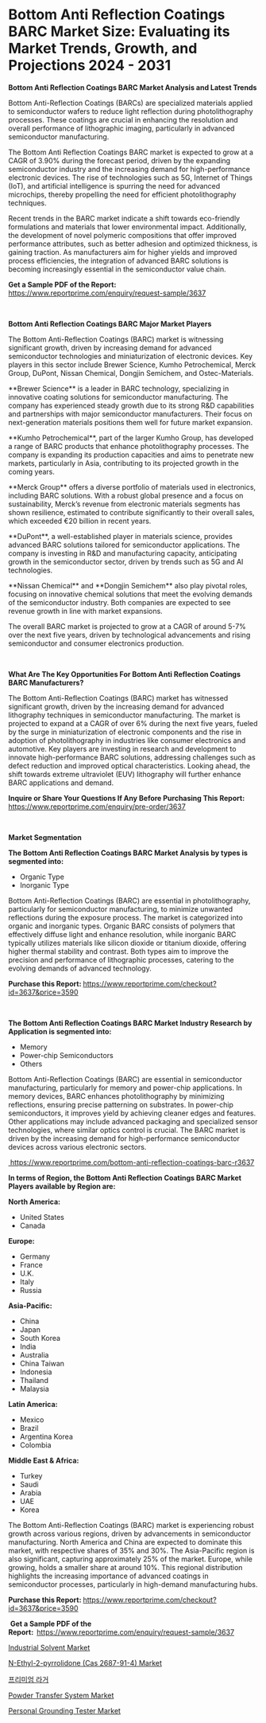 <p><h1>Bottom Anti Reflection Coatings BARC Market Size: Evaluating its Market Trends, Growth, and Projections 2024 - 2031</h1></p><p><strong>Bottom Anti Reflection Coatings BARC Market Analysis and Latest Trends</strong></p>
<p><p>Bottom Anti-Reflection Coatings (BARCs) are specialized materials applied to semiconductor wafers to reduce light reflection during photolithography processes. These coatings are crucial in enhancing the resolution and overall performance of lithographic imaging, particularly in advanced semiconductor manufacturing.</p><p>The Bottom Anti Reflection Coatings BARC market is expected to grow at a CAGR of 3.90% during the forecast period, driven by the expanding semiconductor industry and the increasing demand for high-performance electronic devices. The rise of technologies such as 5G, Internet of Things (IoT), and artificial intelligence is spurring the need for advanced microchips, thereby propelling the need for efficient photolithography techniques.</p><p>Recent trends in the BARC market indicate a shift towards eco-friendly formulations and materials that lower environmental impact. Additionally, the development of novel polymeric compositions that offer improved performance attributes, such as better adhesion and optimized thickness, is gaining traction. As manufacturers aim for higher yields and improved process efficiencies, the integration of advanced BARC solutions is becoming increasingly essential in the semiconductor value chain.</p></p>
<p><strong>Get a Sample PDF of the Report:&nbsp;</strong> <a href="https://www.reportprime.com/enquiry/request-sample/3637">https://www.reportprime.com/enquiry/request-sample/3637</a></p>
<p>&nbsp;</p>
<p><strong>Bottom Anti Reflection Coatings BARC Major Market Players</strong></p>
<p><p>The Bottom Anti-Reflection Coatings (BARC) market is witnessing significant growth, driven by increasing demand for advanced semiconductor technologies and miniaturization of electronic devices. Key players in this sector include Brewer Science, Kumho Petrochemical, Merck Group, DuPont, Nissan Chemical, Dongjin Semichem, and Ostec-Materials.</p><p>**Brewer Science** is a leader in BARC technology, specializing in innovative coating solutions for semiconductor manufacturing. The company has experienced steady growth due to its strong R&D capabilities and partnerships with major semiconductor manufacturers. Their focus on next-generation materials positions them well for future market expansion.</p><p>**Kumho Petrochemical**, part of the larger Kumho Group, has developed a range of BARC products that enhance photolithography processes. The company is expanding its production capacities and aims to penetrate new markets, particularly in Asia, contributing to its projected growth in the coming years.</p><p>**Merck Group** offers a diverse portfolio of materials used in electronics, including BARC solutions. With a robust global presence and a focus on sustainability, Merck’s revenue from electronic materials segments has shown resilience, estimated to contribute significantly to their overall sales, which exceeded €20 billion in recent years.</p><p>**DuPont**, a well-established player in materials science, provides advanced BARC solutions tailored for semiconductor applications. The company is investing in R&D and manufacturing capacity, anticipating growth in the semiconductor sector, driven by trends such as 5G and AI technologies.</p><p>**Nissan Chemical** and **Dongjin Semichem** also play pivotal roles, focusing on innovative chemical solutions that meet the evolving demands of the semiconductor industry. Both companies are expected to see revenue growth in line with market expansions.</p><p>The overall BARC market is projected to grow at a CAGR of around 5-7% over the next five years, driven by technological advancements and rising semiconductor and consumer electronics production.</p></p>
<p>&nbsp;</p>
<p><strong>What Are The Key Opportunities For Bottom Anti Reflection Coatings BARC Manufacturers?</strong></p>
<p><p>The Bottom Anti-Reflection Coatings (BARC) market has witnessed significant growth, driven by the increasing demand for advanced lithography techniques in semiconductor manufacturing. The market is projected to expand at a CAGR of over 6% during the next five years, fueled by the surge in miniaturization of electronic components and the rise in adoption of photolithography in industries like consumer electronics and automotive. Key players are investing in research and development to innovate high-performance BARC solutions, addressing challenges such as defect reduction and improved optical characteristics. Looking ahead, the shift towards extreme ultraviolet (EUV) lithography will further enhance BARC applications and demand.</p></p>
<p><strong>Inquire or Share Your Questions If Any Before Purchasing This Report:</strong> <a href="https://www.reportprime.com/enquiry/pre-order/3637">https://www.reportprime.com/enquiry/pre-order/3637</a></p>
<p>&nbsp;</p>
<p><strong>Market Segmentation</strong></p>
<p><strong>The Bottom Anti Reflection Coatings BARC Market Analysis by types is segmented into:</strong></p>
<p><ul><li>Organic Type</li><li>Inorganic Type</li></ul></p>
<p><p>Bottom Anti-Reflection Coatings (BARC) are essential in photolithography, particularly for semiconductor manufacturing, to minimize unwanted reflections during the exposure process. The market is categorized into organic and inorganic types. Organic BARC consists of polymers that effectively diffuse light and enhance resolution, while inorganic BARC typically utilizes materials like silicon dioxide or titanium dioxide, offering higher thermal stability and contrast. Both types aim to improve the precision and performance of lithographic processes, catering to the evolving demands of advanced technology.</p></p>
<p><strong>Purchase this Report:&nbsp;</strong><a href="https://www.reportprime.com/checkout?id=3637&price=3590">https://www.reportprime.com/checkout?id=3637&price=3590</a></p>
<p>&nbsp;</p>
<p><strong>The Bottom Anti Reflection Coatings BARC Market Industry Research by Application is segmented into:</strong></p>
<p><ul><li>Memory</li><li>Power-chip Semiconductors</li><li>Others</li></ul></p>
<p><p>Bottom Anti-Reflection Coatings (BARC) are essential in semiconductor manufacturing, particularly for memory and power-chip applications. In memory devices, BARC enhances photolithography by minimizing reflections, ensuring precise patterning on substrates. In power-chip semiconductors, it improves yield by achieving cleaner edges and features. Other applications may include advanced packaging and specialized sensor technologies, where similar optics control is crucial. The BARC market is driven by the increasing demand for high-performance semiconductor devices across various electronic sectors.</p></p>
<p><a href="https://www.reportprime.com/bottom-anti-reflection-coatings-barc-r3637">&nbsp;https://www.reportprime.com/bottom-anti-reflection-coatings-barc-r3637</a></p>
<p><strong>In terms of Region, the Bottom Anti Reflection Coatings BARC Market Players available by Region are:</strong></p>
<p>
    <p> <strong> North America: </strong>
        <ul>
            <li>United States</li>
            <li>Canada</li>
        </ul>
        </p> 
    <p> <strong> Europe: </strong>
        <ul>
            <li>Germany</li>
            <li>France</li>
            <li>U.K.</li>
            <li>Italy</li>
            <li>Russia</li>
        </ul>
        </p> 
    <p> <strong> Asia-Pacific: </strong>
        <ul>
            <li>China</li>
            <li>Japan</li>
            <li>South Korea</li>
            <li>India</li>
            <li>Australia</li>
            <li>China Taiwan</li>
            <li>Indonesia</li>
            <li>Thailand</li>
            <li>Malaysia</li>
        </ul>
        </p> 
    <p> <strong> Latin America: </strong>
        <ul>
            <li>Mexico</li>
            <li>Brazil</li>
            <li>Argentina Korea</li>
            <li>Colombia</li>
        </ul>
        </p> 
    <p> <strong> Middle East & Africa: </strong>
        <ul>
            <li>Turkey</li>
            <li>Saudi</li>
            <li>Arabia</li>
            <li>UAE</li>
            <li>Korea</li>
        </ul>
    </p>
    </p>
<p><p>The Bottom Anti-Reflection Coatings (BARC) market is experiencing robust growth across various regions, driven by advancements in semiconductor manufacturing. North America and China are expected to dominate this market, with respective shares of 35% and 30%. The Asia-Pacific region is also significant, capturing approximately 25% of the market. Europe, while growing, holds a smaller share at around 10%. This regional distribution highlights the increasing importance of advanced coatings in semiconductor processes, particularly in high-demand manufacturing hubs.</p></p>
<p><strong>Purchase this Report: </strong><a href="https://www.reportprime.com/checkout?id=3637&price=3590">https://www.reportprime.com/checkout?id=3637&price=3590</a></p>
<p>&nbsp;<strong>Get a Sample PDF of the Report:&nbsp;&nbsp;</strong><a href="https://www.reportprime.com/enquiry/request-sample/3637">https://www.reportprime.com/enquiry/request-sample/3637</a></p>
<p><strong></strong></p>
<p><p><a href="https://issuu.com/reportprime-2/docs/industrial-solvent-market-size-2030_03957c802d58bb">Industrial Solvent Market</a></p><p><a href="https://issuu.com/reportprime-2/docs/n-ethyl-2-pyrrolidone-cas-2687-91-4_074003506a8f7d">N-Ethyl-2-pyrrolidone (Cas 2687-91-4) Market</a></p><p><a href="https://github.com/sougarounis/Market-Research-Report-List-6/blob/main/63020353409.md">프리미엄 라거</a></p><p><a href="https://www.linkedin.com/pulse/what-emerging-market-trends-powder-transfer-system-detailed-qcyie?trackingId=VQMokeg4QJqp7qv7Ws5VtQ%3D%3D">Powder Transfer System Market</a></p><p><a href="https://www.linkedin.com/pulse/market-leaders-laggards-global-personal-grounding-tester-7h5ae?trackingId=YBHiJQ1JRw%2BOBdr7oZugcQ%3D%3D">Personal Grounding Tester Market</a></p></p>